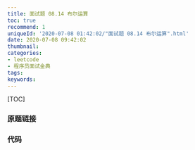 ```yaml
---
title: 面试题 08.14 布尔运算
toc: true
recommend: 1
uniqueId: '2020-07-08 01:42:02/"面试题 08.14 布尔运算".html'
date: 2020-07-08 09:42:02
thumbnail:
categories:
- leetcode
- 程序员面试金典
tags:
keywords:
---
```


[TOC]

<!--more-->

### 原题链接



### 代码

```python

```

